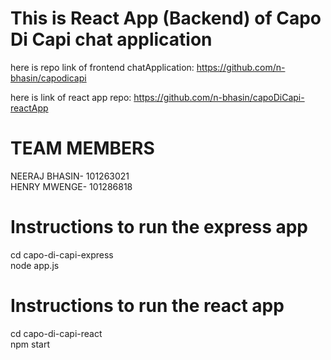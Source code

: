 # This is React App (Backend) of Capo Di Capi chat application

 here is repo link of frontend chatApplication: https://github.com/n-bhasin/capodicapi

 here is link of react app repo: https://github.com/n-bhasin/capoDiCapi-reactApp

# TEAM MEMBERS

NEERAJ BHASIN- 101263021 <br />
HENRY MWENGE- 101286818



# Instructions to run the express app

cd capo-di-capi-express <br />
node app.js

# Instructions to run the react app

cd capo-di-capi-react <br />
npm start

